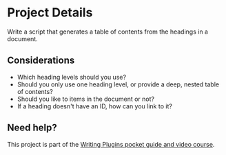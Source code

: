 # Project Details

Write a script that generates a table of contents from the headings in a
document.

## Considerations

- Which heading levels should you use?
- Should you only use one heading level, or provide a deep, nested table of
contents?
- Should you like to items in the document or not?
- If a heading doesn't have an ID, how can you link to it?

## Need help?

This project is part of the [Writing Plugins pocket guide and video
course](https://vanillajsguides.com/writing-vanilla-js-plugins/).
